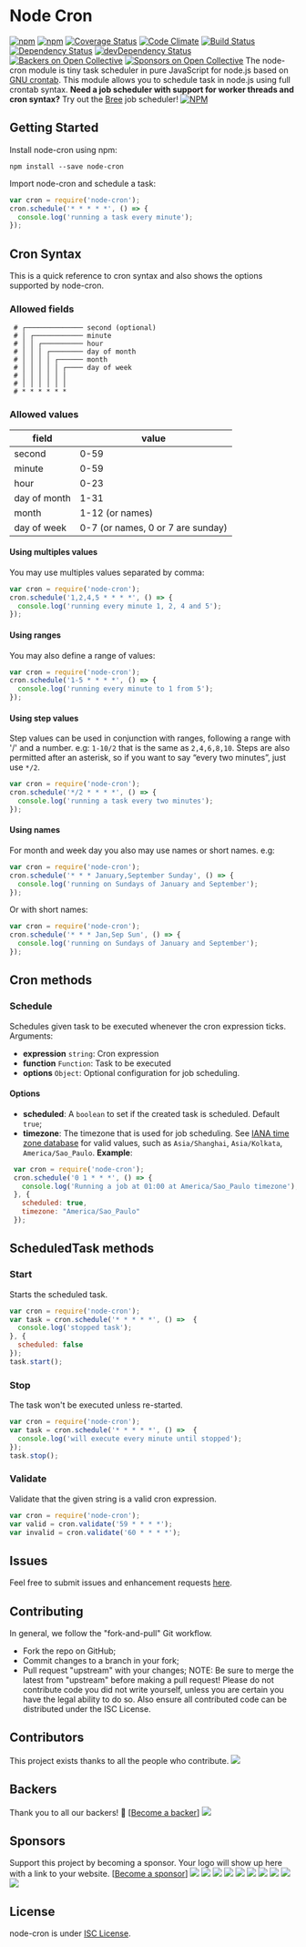 # Node Cron
[![npm](https://img.shields.io/npm/l/node-cron.svg)](https://github.com/merencia/node-cron/blob/master/LICENSE.md)
[![npm](https://img.shields.io/npm/v/node-cron.svg)](https://img.shields.io/npm/v/node-cron.svg)
[![Coverage Status](https://coveralls.io/repos/github/node-cron/node-cron/badge.svg?branch=master)](https://coveralls.io/github/node-cron/node-cron?branch=master)
[![Code Climate](https://codeclimate.com/github/node-cron/node-cron/badges/gpa.svg)](https://codeclimate.com/github/merencia/node-cron)
[![Build Status](https://travis-ci.org/node-cron/node-cron.svg?branch=master)](https://travis-ci.org/merencia/node-cron)
[![Dependency Status](https://david-dm.org/node-cron/node-cron.svg)](https://david-dm.org/merencia/node-cron)
[![devDependency Status](https://david-dm.org/node-cron/node-cron/dev-status.svg)](https://david-dm.org/merencia/node-cron#info=devDependencies)
[![Backers on Open Collective](https://opencollective.com/node-cron/backers/badge.svg)](#backers)
[![Sponsors on Open Collective](https://opencollective.com/node-cron/sponsors/badge.svg)](#sponsors)
The node-cron module is tiny task scheduler in pure JavaScript for node.js based on [GNU crontab](https://www.gnu.org/software/mcron/manual/html_node/Crontab-file.html). This module allows you to schedule task in node.js using full crontab syntax.
**Need a job scheduler with support for worker threads and cron syntax?** Try out the [Bree](https://github.com/breejs/bree) job scheduler!
[![NPM](https://nodei.co/npm/node-cron.png?downloads=true&downloadRank=true&stars=false)](https://nodei.co/npm/node-cron/)
## Getting Started
Install node-cron using npm:
```console
npm install --save node-cron
```
Import node-cron and schedule a task:
```javascript
var cron = require('node-cron');
cron.schedule('* * * * *', () => {
  console.log('running a task every minute');
});
```
## Cron Syntax
This is a quick reference to cron syntax and also shows the options supported by node-cron.
### Allowed fields
```
 # ┌────────────── second (optional)
 # │ ┌──────────── minute
 # │ │ ┌────────── hour
 # │ │ │ ┌──────── day of month
 # │ │ │ │ ┌────── month
 # │ │ │ │ │ ┌──── day of week
 # │ │ │ │ │ │
 # │ │ │ │ │ │
 # * * * * * *
```
### Allowed values
|     field    |        value        |
|--------------|---------------------|
|    second    |         0-59        |
|    minute    |         0-59        |
|     hour     |         0-23        |
| day of month |         1-31        |
|     month    |     1-12 (or names) |
|  day of week |     0-7 (or names, 0 or 7 are sunday)  |
#### Using multiples values
You may use multiples values separated by comma:
```javascript
var cron = require('node-cron');
cron.schedule('1,2,4,5 * * * *', () => {
  console.log('running every minute 1, 2, 4 and 5');
});
```
#### Using ranges
You may also define a range of values:
```javascript
var cron = require('node-cron');
cron.schedule('1-5 * * * *', () => {
  console.log('running every minute to 1 from 5');
});
```
#### Using step values
Step values can be used in conjunction with ranges, following a range with '/' and a number. e.g: `1-10/2` that is the same as `2,4,6,8,10`. Steps are also permitted after an asterisk, so if you want to say “every two minutes”, just use `*/2`.
```javascript
var cron = require('node-cron');
cron.schedule('*/2 * * * *', () => {
  console.log('running a task every two minutes');
});
```
#### Using names
For month and week day you also may use names or short names. e.g:
```javascript
var cron = require('node-cron');
cron.schedule('* * * January,September Sunday', () => {
  console.log('running on Sundays of January and September');
});
```
Or with short names:
```javascript
var cron = require('node-cron');
cron.schedule('* * * Jan,Sep Sun', () => {
  console.log('running on Sundays of January and September');
});
```
## Cron methods
### Schedule
Schedules given task to be executed whenever the cron expression ticks.
Arguments:
- **expression** `string`: Cron expression
- **function** `Function`: Task to be executed
- **options** `Object`: Optional configuration for job scheduling.
#### Options
 - **scheduled**: A `boolean` to set if the created task is scheduled. Default `true`;
 - **timezone**: The timezone that is used for job scheduling. See [IANA time zone database](https://www.iana.org/time-zones) for valid values, such as `Asia/Shanghai`, `Asia/Kolkata`, `America/Sao_Paulo`.
 **Example**:
 ```js
  var cron = require('node-cron');
  cron.schedule('0 1 * * *', () => {
    console.log('Running a job at 01:00 at America/Sao_Paulo timezone');
  }, {
    scheduled: true,
    timezone: "America/Sao_Paulo"
  });
 ```
## ScheduledTask methods
### Start
Starts the scheduled task.
```javascript
var cron = require('node-cron');
var task = cron.schedule('* * * * *', () =>  {
  console.log('stopped task');
}, {
  scheduled: false
});
task.start();
```
### Stop
The task won't be executed unless re-started.
```javascript
var cron = require('node-cron');
var task = cron.schedule('* * * * *', () =>  {
  console.log('will execute every minute until stopped');
});
task.stop();
```
### Validate
Validate that the given string is a valid cron expression.
```javascript
var cron = require('node-cron');
var valid = cron.validate('59 * * * *');
var invalid = cron.validate('60 * * * *');
```
## Issues
Feel free to submit issues and enhancement requests [here](https://github.com/merencia/node-cron/issues).
## Contributing
In general, we follow the "fork-and-pull" Git workflow.
 - Fork the repo on GitHub;
 - Commit changes to a branch in your fork;
 - Pull request "upstream" with your changes;
NOTE: Be sure to merge the latest from "upstream" before making a pull request!
Please do not contribute code you did not write yourself, unless you are certain you have the legal ability to do so. Also ensure all contributed code can be distributed under the ISC License.
## Contributors
This project exists thanks to all the people who contribute.
<a href="https://github.com/node-cron/node-cron/graphs/contributors"><img src="https://opencollective.com/node-cron/contributors.svg?width=890&button=false" /></a>
## Backers
Thank you to all our backers! 🙏 [[Become a backer](https://opencollective.com/node-cron#backer)]
<a href="https://opencollective.com/node-cron#backers" target="_blank"><img src="https://opencollective.com/node-cron/backers.svg?width=890"></a>
## Sponsors
Support this project by becoming a sponsor. Your logo will show up here with a link to your website. [[Become a sponsor](https://opencollective.com/node-cron#sponsor)]
<a href="https://opencollective.com/node-cron/sponsor/0/website" target="_blank"><img src="https://opencollective.com/node-cron/sponsor/0/avatar.svg"></a>
<a href="https://opencollective.com/node-cron/sponsor/1/website" target="_blank"><img src="https://opencollective.com/node-cron/sponsor/1/avatar.svg"></a>
<a href="https://opencollective.com/node-cron/sponsor/2/website" target="_blank"><img src="https://opencollective.com/node-cron/sponsor/2/avatar.svg"></a>
<a href="https://opencollective.com/node-cron/sponsor/3/website" target="_blank"><img src="https://opencollective.com/node-cron/sponsor/3/avatar.svg"></a>
<a href="https://opencollective.com/node-cron/sponsor/4/website" target="_blank"><img src="https://opencollective.com/node-cron/sponsor/4/avatar.svg"></a>
<a href="https://opencollective.com/node-cron/sponsor/5/website" target="_blank"><img src="https://opencollective.com/node-cron/sponsor/5/avatar.svg"></a>
<a href="https://opencollective.com/node-cron/sponsor/6/website" target="_blank"><img src="https://opencollective.com/node-cron/sponsor/6/avatar.svg"></a>
<a href="https://opencollective.com/node-cron/sponsor/7/website" target="_blank"><img src="https://opencollective.com/node-cron/sponsor/7/avatar.svg"></a>
<a href="https://opencollective.com/node-cron/sponsor/8/website" target="_blank"><img src="https://opencollective.com/node-cron/sponsor/8/avatar.svg"></a>
<a href="https://opencollective.com/node-cron/sponsor/9/website" target="_blank"><img src="https://opencollective.com/node-cron/sponsor/9/avatar.svg"></a>
## License
node-cron is under [ISC License](https://github.com/merencia/node-cron/blob/master/LICENSE.md).
